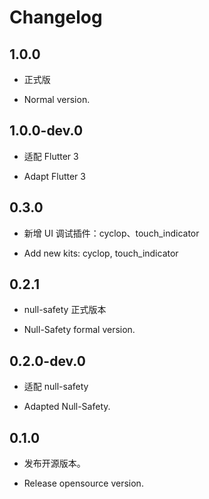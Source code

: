 # Changelog

## 1.0.0

* 正式版

* Normal version.

## 1.0.0-dev.0

* 适配 Flutter 3

* Adapt Flutter 3

## 0.3.0

* 新增 UI 调试插件：cyclop、touch_indicator

* Add new kits: cyclop, touch_indicator

## 0.2.1

* null-safety 正式版本

* Null-Safety formal version.

## 0.2.0-dev.0

* 适配 null-safety

* Adapted Null-Safety.

## 0.1.0

* 发布开源版本。

* Release opensource version.
